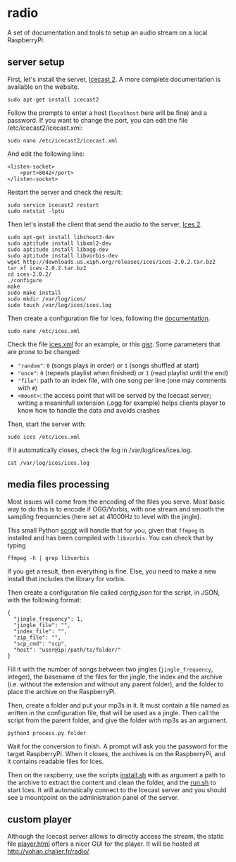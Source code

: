 # radio

A set of documentation and tools to setup an audio stream on a local RaspberryPi.

## server setup

First, let's install the server, [Icecast 2](http://icecast.org). A more complete documentation is available on the website.

    sudo apt-get install icecast2

Follow the prompts to enter a host (`localhost` here will be fine) and a password. If you want to change the port, you can edit the file /etc/icecast2/icecast.xml:

    sudo nano /etc/icecast2/icecast.xml

And edit the following line:

    <listen-socket>
        <port>8042</port>
    </listen-socket>

Restart the server and check the result:

    sudo service icecast2 restart
    sudo netstat -lptu

Then let's install the client that send the audio to the server, [Ices 2](http://icecast.org/ices/).

    sudo apt-get install libshout3-dev
    sudo aptitude install libxml2-dev
    sudo aptitude install libogg-dev
    sudo aptitude install libvorbis-dev
    wget http://downloads.us.xiph.org/releases/ices/ices-2.0.2.tar.bz2
    tar xf ices-2.0.2.tar.bz2
    cd ices-2.0.2/
    ./configure
    make
    sudo make install
    sudo mkdir /var/log/ices/
    sudo touch /var/log/ices/ices.log

Then create a configuration file for Ices, following the [documentation](http://icecast.org/ices/docs/ices-2.0.2/config.html).

    sudo nano /etc/ices.xml

Check the file [ices.xml](ices.xml) for an example, or this [gist](https://gist.github.com/thcipriani/1793378). Some parameters that are prone to be changed:

 - `"random"`: `0` (songs plays in order) or `1` (songs shuffled at start)
 - `"once"`: `0` (repeats playlist when finished) or `1` (read playlist until the end)
 - `"file"`: path to an index file, with one song per line (one may comments with `#`)
 - `<mount>`: the access point that will be served by the Icecast server; writing a meaninfull extension (.ogg for example) helps clients player to know how to handle the data and avoids crashes

Then, start the server with:

    sudo ices /etc/ices.xml

If it automatically closes, check the log in /var/log/ices/ices.log.

    cat /var/log/ices/ices.log

## media files processing

Most issues will come from the encoding of the files you serve. Most basic way to do this is to encode if OGG/Vorbis, with one stream and smooth the sampling frequencies (here set at 41000Hz to level with the jingle).

This small Python [script](process.py) will handle that for you, given that `ffmpeg` is installed and has been compiled with `libvorbis`. You can check that by typing

    ffmpeg -h | grep libvorbis

If you get a result, then everything is fine. Else, you need to make a new install that includes the library for vorbis.

Then create a configuration file called *config.json* for the script, in JSON, with the following format:

    {
      "jingle_frequency": 1,
      "jingle_file": "",
      "index_file": "",
      "zip_file": "",
      "scp_cmd": "scp",
      "host": "user@ip:/path/to/folder/"
    }

Fill it with the number of songs between two jingles (`jingle_frequency`, integer), the basename of the files for the jingle, the index and the archive (i.e. without the extension and without any parent folder), and the folder to place the archive on the RaspberryPi.

Then, create a folder and put your mp3s in it. It must contain a file named as written in the configuration file, that will be used as a jingle. Then call the script from the parent folder, and give the folder with mp3s as an argument.

    python3 process.py folder

Wait for the conversion to finish. A prompt will ask you the password for the target RaspberryPi. When it closes, the archives is on the RaspberryPi, and it contains readable files for Ices.

Then on the raspberry, use the scripts [install.sh](install.sh) with as argument a path to the archive to extract the content and clean the folder, and the [run.sh](run.sh) to start Ices. It will automatically connect to the Icecast server and you should see a mountpoint on the administration panel of the server.

## custom player

Although the Icecast server allows to directly access the stream, the static file [player.html](player.html) offers a nicer GUI for the player. It will be hosted at http://yohan.chalier.fr/radio/.
